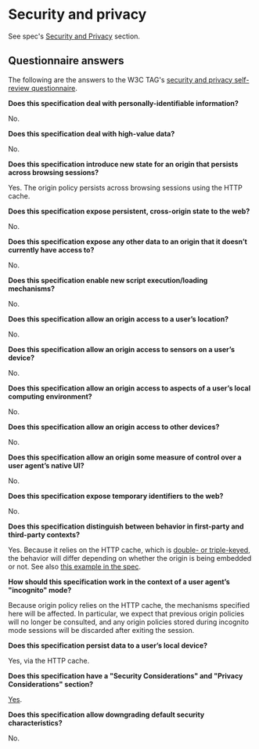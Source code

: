 # Security and privacy

See spec's [Security and Privacy](https://wicg.github.io/origin-policy/#privacy-and-security) section.

## Questionnaire answers

The following are the answers to the W3C TAG's [security and privacy self-review questionnaire](https://www.w3.org/TR/security-privacy-questionnaire/).

**Does this specification deal with personally-identifiable information?**

No.

**Does this specification deal with high-value data?**

No.

**Does this specification introduce new state for an origin that persists across browsing sessions?**

Yes. The origin policy persists across browsing sessions using the HTTP cache.

**Does this specification expose persistent, cross-origin state to the web?**

No.

**Does this specification expose any other data to an origin that it doesn’t currently have access to?**

No.

**Does this specification enable new script execution/loading mechanisms?**

No.

**Does this specification allow an origin access to a user’s location?**

No.

**Does this specification allow an origin access to sensors on a user’s device?**

No.

**Does this specification allow an origin access to aspects of a user’s local computing environment?**

No.

**Does this specification allow an origin access to other devices?**

No.

**Does this specification allow an origin some measure of control over a user agent’s native UI?**

No.

**Does this specification expose temporary identifiers to the web?**

No.

**Does this specification distinguish between behavior in first-party and third-party contexts?**

Yes. Because it relies on the HTTP cache, which is [double- or triple-keyed](https://github.com/whatwg/fetch/issues/904), the behavior will differ depending on whether the origin is being embedded or not. See also [this example in the spec](https://wicg.github.io/origin-policy/#example-third-party).

**How should this specification work in the context of a user agent’s "incognito" mode?**

Because origin policy relies on the HTTP cache, the mechanisms specified here will be affected. In particular, we expect that previous origin policies will no longer be consulted, and any origin policies stored during incognito mode sessions will be discarded after exiting the session.

**Does this specification persist data to a user’s local device?**

Yes, via the HTTP cache.

**Does this specification have a "Security Considerations" and "Privacy Considerations" section?**

[Yes](https://wicg.github.io/origin-policy/#privacy-and-security).

**Does this specification allow downgrading default security characteristics?**

No.
